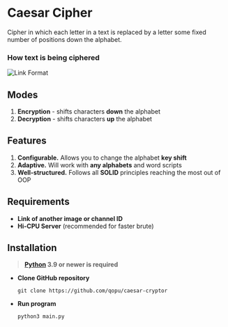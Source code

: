 # Caesar Cipher
Cipher in which each letter in a text is replaced by a letter some fixed number of positions down the alphabet.

### How text is being ciphered
![Link Format](https://i.imgur.com/mtb3rjo.png)

## Modes
1. **Encryption** - shifts characters **down** the alphabet
2. **Decryption** - shifts characters **up** the alphabet

## Features
1. **Configurable.** Allows you to change the alphabet **key shift**
2. **Adaptive.** Will work with **any alphabets** and word scripts
3. **Well-structured.** Follows all **SOLID** principles reaching the most out of OOP

## Requirements
- **Link of another image or channel ID**
- **Hi-CPU Server** (recommended for faster brute)

## Installation
> **[Python](https://www.python.org/) 3.9 or newer is required**

- **Clone GitHub repository**
  ```shell
  git clone https://github.com/qopu/caesar-cryptor
  ```
- **Run program**
  ```shell
  python3 main.py
  ```